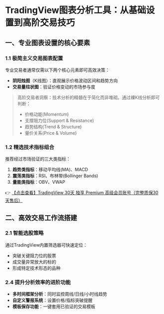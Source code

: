 # TradingView图表分析工具：从基础设置到高阶交易技巧

## 一、专业图表设置的核心要素

### 1.1 极简主义交易图表配置
专业交易者通常仅需以下两个核心元素即可高效决策：
- **阴阳烛图**（K线图）：直观展示价格波动区间和趋势方向
- **交易量柱状图**：验证价格变动的市场参与度

> 高阶交易者洞察：技术分析的精髓在于简化而非堆砌。通过裸K线分析即可判断：
> - 价格动能(Momentum)
> - 支撑阻力位(Support & Resistance)
> - 趋势结构(Trend & Structure)
> - 量价关系(Price & Volume)

### 1.2 精选技术指标组合
推荐经过市场验证的三大类指标：
1. **趋势类指标**：移动平均线(MA)、MACD
2. **震荡类指标**：RSI、布林带(Bollinger Bands)
3. **量能类指标**：OBV、VWAP

👉 [【点击查看】TradingView 30天 独享 Premium 高级会员账号（完整质保30天售后）](https://bit.ly/TradingView-Pro)

## 二、高效交易工作流搭建

### 2.1 智能选股策略
通过TradingView内置筛选器可快速定位：
- 突破关键阻力位的股票
- 成交量异常放大的标的
- 形成特定技术形态的品种

### 2.4 提升分析效率的进阶功能
- **多时间框架分析**：同时监控周线/日线/小时线趋势
- **自定义警报系统**：设置价格/指标突破提醒
- **模板保存功能**：一键套用已验证的交易模板
